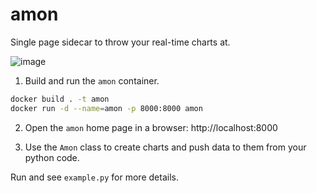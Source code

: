 # amon
 
Single page sidecar to throw your real-time charts at.

![image](https://github.com/user-attachments/assets/ee768a5b-5095-4789-8648-0e317e61cff6)

1. Build and run the `amon` container.

```bash
docker build . -t amon
docker run -d --name=amon -p 8000:8000 amon
```

2. Open the `amon` home page in a browser: http://localhost:8000

3. Use the `Amon` class to create charts and push data to them from your python code.

Run and see `example.py` for more details.

